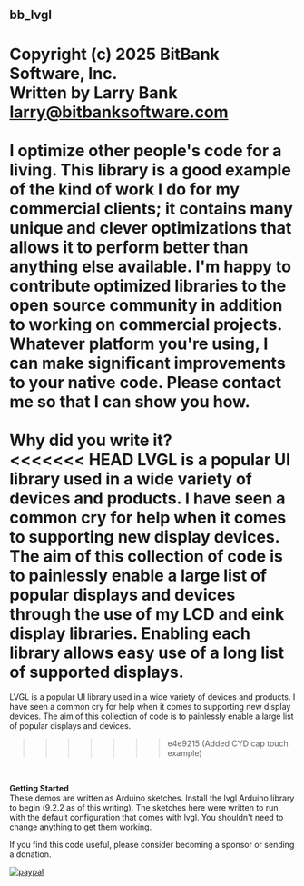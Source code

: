 bb_lvgl<br>
-----------------------------------
Copyright (c) 2025 BitBank Software, Inc.<br>
Written by Larry Bank<br>
larry@bitbanksoftware.com<br>
<br>
**I optimize other people's code for a living. This library is a good example of the kind of work I do for my commercial clients; it contains many unique and clever optimizations that allows it to perform better than anything else available. I'm happy to contribute optimized libraries to the open source community in addition to working on commercial projects. Whatever platform you're using, I can make significant improvements to your native code. Please contact me so that I can show you how.**<br>
<br>
<b>Why did you write it?</b><br>
<<<<<<< HEAD
LVGL is a popular UI library used in a wide variety of devices and products. I have seen a common cry for help when it comes to supporting new display devices. The aim of this collection of code is to painlessly enable a large list of popular displays and devices through the use of my LCD and eink display libraries. Enabling each library allows easy use of a long list of supported displays.<br>
=======
LVGL is a popular UI library used in a wide variety of devices and products. I have seen a common cry for help when it comes to supporting new display devices. The aim of this collection of code is to painlessly enable a large list of popular displays and devices.<br>
>>>>>>> e4e9215 (Added CYD cap touch example)
<br>

<b>Getting Started</b><br>
These demos are written as Arduino sketches. Install the lvgl Arduino library to begin (9.2.2 as of this writing). The sketches here were written to run with the default configuration that comes with lvgl. You shouldn't need to change anything to get them working.
<br>

If you find this code useful, please consider becoming a sponsor or sending a donation.

[![paypal](https://www.paypalobjects.com/en_US/i/btn/btn_donateCC_LG.gif)](https://www.paypal.com/cgi-bin/webscr?cmd=_s-xclick&hosted_button_id=SR4F44J2UR8S4)

